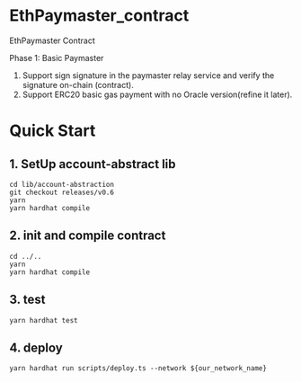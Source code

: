 # EthPaymaster_contract
EthPaymaster Contract

Phase 1: Basic Paymaster
1. Support sign signature in the paymaster relay service and verify the signature on-chain (contract).
2. Support ERC20 basic gas payment with no Oracle version(refine it later).

# Quick Start

## 1. SetUp account-abstract lib


```shell
cd lib/account-abstraction
git checkout releases/v0.6
yarn
yarn hardhat compile
```

## 2. init and compile contract

```shell
cd ../..
yarn
yarn hardhat compile
```

## 3. test
```shell
yarn hardhat test
```

## 4. deploy
```shell
yarn hardhat run scripts/deploy.ts --network ${our_network_name}
```
